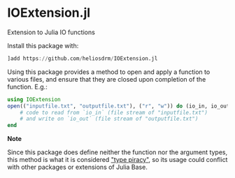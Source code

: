 # IOExtension.jl
Extension to Julia IO functions

Install this package with:

```julia
]add https://github.com/heliosdrm/IOExtension.jl
```

Using this package provides a method to open and apply a function to various files, and ensure that they are closed upon completion of the function. E.g.:

```julia
using IOExtension
open(("inputfile.txt", "outputfile.txt"), ("r", "w")) do (io_in, io_out)
    # code to read from `io_in` (file stream of "inputfile.txt")
    # and write on `io_out` (file stream of "outputfile.txt")
end
```

**Note**

Since this package does define neither the function nor the argument types, this method is what it is considered ["type piracy"](https://docs.julialang.org/en/v1/manual/style-guide/#Avoid-type-piracy-1), so its usage could conflict with other packages or extensions of Julia Base.


